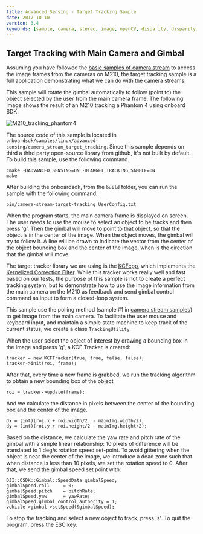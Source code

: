 ```yaml
---
title: Advanced Sensing - Target Tracking Sample
date: 2017-10-10
version: 3.4
keywords: [sample, camera, stereo, image, openCV, disparity, disparity, VGA, QVGA]
---
```


## Target Tracking with Main Camera and Gimbal

Assuming you have followed the [basic samples of camera stream](./advanced-sensing-camera-stream.html) to access the image frames from the cameras on M210, the target tracking sample is a full application demonstrating what we can do with the camera streams.

This sample will rotate the gimbal automatically to follow (point to) the object selected by the user from the main camera frame. The following image shows the result of an M210 tracking a Phantom 4 using onboard SDK. 

![M210_tracking_phantom4](../images/samples/target_tracking.gif)

The source code of this sample is located in `onboardsdk/samples/linux/advanced-sensing/camera_stream_target_tracking`. Since this sample depends on third a third party open-source library from github, it's not built by default. 
To build this sample, use the following command.
```
cmake -DADVANCED_SENSING=ON -DTARGET_TRACKING_SAMPLE=ON
make
```
After building the onboardsdk, from the `build` folder, you can run the sample with the following command.
```
bin/camera-stream-target-tracking UserConfig.txt
```

When the program starts, the main camera frame is displayed on screen. The user needs to use the mouse to select an object to be tracks and then press 'g'. Then the gimbal will move to point to that object, so that the object is in the center of the image. When the object moves, the gimbal will try to follow it. A line will be drawn to indicate the vector from the center of the object bounding box and the center of the image, when is the direction that the gimbal will move.

The target tracker library we are using is the [KCFcpp](https://github.com/joaofaro/KCFcpp), which implements the [Kernelized Correction Filter](http://www.robots.ox.ac.uk/~joao/circulant/). While this tracker works really well and fast based on our tests, the purpose of this sample is not to create a perfect tracking system, but to demonstrate how to use the image information from the main camera on the M210 as feedback and send gimbal control command as input to form a closed-loop system.

This sample use the polling method (sample \#1 in [camera stream samples](./advanced-sensing-camera-stream.html)) to get image from the main camera. To facilitate the user mouse and keyboard input, and maintain a simple state machine to keep track of the current status, we create a class `TrackingUtility`.

When the user select the object of interest by drawing a bounding box in the image and press 'g', a KCF Tracker is created:
```
tracker = new KCFTracker(true, true, false, false);
tracker->init(roi, frame);
```
After that, every time a new frame is grabbed, we run the tracking algorithm to obtain a new bounding box of the object
```
roi = tracker->update(frame);
```
And we calculate the distance in pixels between the center of the bounding box and the center of the image.
```
dx = (int)(roi.x + roi.width/2  - mainImg.width/2);
dy = (int)(roi.y + roi.height/2 - mainImg.height/2);
```
Based on the distance, we calculate the yaw rate and pitch rate of the gimbal with a simple linear relationship: 10 pixels of difference will be translated to 1 deg/s rotation speed set-point. To avoid gittering when the object is near the center of the image, we introduce a dead zone such that when distance is less than 10 pixels, we set the rotation speed to 0. After that, we send the gimbal speed set point with:
```
DJI::OSDK::Gimbal::SpeedData gimbalSpeed;
gimbalSpeed.roll     = 0;
gimbalSpeed.pitch    = pitchRate;
gimbalSpeed.yaw      = yawRate;
gimbalSpeed.gimbal_control_authority = 1;
vehicle->gimbal->setSpeed(&gimbalSpeed);
```

To stop the tracking and select a new object to track, press 's'. To quit the program, press the ESC key.

